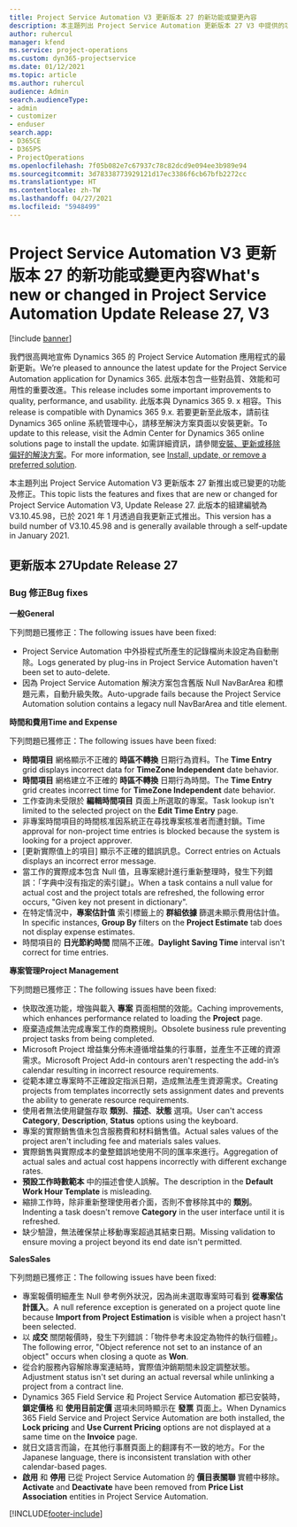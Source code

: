 ```yaml
---
title: Project Service Automation V3 更新版本 27 的新功能或變更內容
description: 本主題列出 Project Service Automation 更新版本 27 V3 中提供的功能和修正。
author: ruhercul
manager: kfend
ms.service: project-operations
ms.custom: dyn365-projectservice
ms.date: 01/12/2021
ms.topic: article
ms.author: ruhercul
audience: Admin
search.audienceType:
- admin
- customizer
- enduser
search.app:
- D365CE
- D365PS
- ProjectOperations
ms.openlocfilehash: 7f05b082e7c67937c78c82dcd9e094ee3b989e94
ms.sourcegitcommit: 3d78338773929121d17ec3386f6cb67bfb2272cc
ms.translationtype: HT
ms.contentlocale: zh-TW
ms.lasthandoff: 04/27/2021
ms.locfileid: "5948499"
---
```

# <a name="whats-new-or-changed-in-project-service-automation-update-release-27-v3"></a><span data-ttu-id="efdf7-103">Project Service Automation V3 更新版本 27 的新功能或變更內容</span><span class="sxs-lookup"><span data-stu-id="efdf7-103">What's new or changed in Project Service Automation Update Release 27, V3</span></span>

[!include [banner](../includes/psa-now-project-operations.md)]

<span data-ttu-id="efdf7-104">我們很高興地宣佈 Dynamics 365 的 Project Service Automation 應用程式的最新更新。</span><span class="sxs-lookup"><span data-stu-id="efdf7-104">We’re pleased to announce the latest update for the Project Service Automation application for Dynamics 365.</span></span> <span data-ttu-id="efdf7-105">此版本包含一些對品質、效能和可用性的重要改進。</span><span class="sxs-lookup"><span data-stu-id="efdf7-105">This release includes some important improvements to quality, performance, and usability.</span></span> <span data-ttu-id="efdf7-106">此版本與 Dynamics 365 9. x 相容。</span><span class="sxs-lookup"><span data-stu-id="efdf7-106">This release is compatible with Dynamics 365 9.x.</span></span> <span data-ttu-id="efdf7-107">若要更新至此版本，請前往 Dynamics 365 online 系統管理中心，請移至解決方案頁面以安裝更新。</span><span class="sxs-lookup"><span data-stu-id="efdf7-107">To update to this release, visit the Admin Center for Dynamics 365 online solutions page to install the update.</span></span> <span data-ttu-id="efdf7-108">如需詳細資訊，請參閱[安裝、更新或移除偏好的解決方案](/power-platform/admin/install-remove-preferred-solution)。</span><span class="sxs-lookup"><span data-stu-id="efdf7-108">For more information, see [Install, update, or remove a preferred solution](/power-platform/admin/install-remove-preferred-solution).</span></span>

<span data-ttu-id="efdf7-109">本主題列出 Project Service Automation V3 更新版本 27 新推出或已變更的功能及修正。</span><span class="sxs-lookup"><span data-stu-id="efdf7-109">This topic lists the features and fixes that are new or changed for Project Service Automation V3, Update Release 27.</span></span> <span data-ttu-id="efdf7-110">此版本的組建編號為 V3.10.45.98，已於 2021 年 1 月透過自我更新正式推出。</span><span class="sxs-lookup"><span data-stu-id="efdf7-110">This version has a build number of V3.10.45.98 and is generally available through a self-update in January 2021.</span></span>

## <a name="update-release-27"></a><span data-ttu-id="efdf7-111">更新版本 27</span><span class="sxs-lookup"><span data-stu-id="efdf7-111">Update Release 27</span></span>

### <a name="bug-fixes"></a><span data-ttu-id="efdf7-112">Bug 修正</span><span class="sxs-lookup"><span data-stu-id="efdf7-112">Bug fixes</span></span>

<span data-ttu-id="efdf7-113">**一般**</span><span class="sxs-lookup"><span data-stu-id="efdf7-113">**General**</span></span>

<span data-ttu-id="efdf7-114">下列問題已獲修正：</span><span class="sxs-lookup"><span data-stu-id="efdf7-114">The following issues have been fixed:</span></span>

- <span data-ttu-id="efdf7-115">Project Service Automation 中外掛程式所產生的記錄檔尚未設定為自動刪除。</span><span class="sxs-lookup"><span data-stu-id="efdf7-115">Logs generated by plug-ins in Project Service Automation haven't been set to auto-delete.</span></span>
- <span data-ttu-id="efdf7-116">因為 Project Service Automation 解決方案包含舊版 Null NavBarArea 和標題元素，自動升級失敗。</span><span class="sxs-lookup"><span data-stu-id="efdf7-116">Auto-upgrade fails because the Project Service Automation solution contains a legacy null NavBarArea and title element.</span></span>

<span data-ttu-id="efdf7-117">**時間和費用**</span><span class="sxs-lookup"><span data-stu-id="efdf7-117">**Time and Expense**</span></span>

<span data-ttu-id="efdf7-118">下列問題已獲修正：</span><span class="sxs-lookup"><span data-stu-id="efdf7-118">The following issues have been fixed:</span></span>

- <span data-ttu-id="efdf7-119">**時間項目** 網格顯示不正確的 **時區不轉換** 日期行為資料。</span><span class="sxs-lookup"><span data-stu-id="efdf7-119">The **Time Entry** grid displays incorrect data for **TimeZone Independent** date behavior.</span></span>
- <span data-ttu-id="efdf7-120">**時間項目** 網格建立不正確的 **時區不轉換** 日期行為時間。</span><span class="sxs-lookup"><span data-stu-id="efdf7-120">The **Time Entry** grid creates incorrect time for **TimeZone Independent** date behavior.</span></span>
- <span data-ttu-id="efdf7-121">工作查詢未受限於 **編輯時間項目** 頁面上所選取的專案。</span><span class="sxs-lookup"><span data-stu-id="efdf7-121">Task lookup isn't limited to the selected project on the **Edit Time Entry** page.</span></span>
- <span data-ttu-id="efdf7-122">非專案時間項目的時間核准因系統正在尋找專案核准者而遭封鎖。</span><span class="sxs-lookup"><span data-stu-id="efdf7-122">Time approval for non-project time entries is blocked because the system is looking for a project approver.</span></span>
- <span data-ttu-id="efdf7-123">[更新實際值上的項目] 顯示不正確的錯誤訊息。</span><span class="sxs-lookup"><span data-stu-id="efdf7-123">Correct entries on Actuals displays an incorrect error message.</span></span>
- <span data-ttu-id="efdf7-124">當工作的實際成本包含 Null 值，且專案總計進行重新整理時，發生下列錯誤：「字典中沒有指定的索引鍵」。</span><span class="sxs-lookup"><span data-stu-id="efdf7-124">When a task contains a null value for actual cost and the project totals are refreshed, the following error occurs, "Given key not present in dictionary".</span></span>
- <span data-ttu-id="efdf7-125">在特定情況中，**專案估計值** 索引標籤上的 **群組依據** 篩選未顯示費用估計值。</span><span class="sxs-lookup"><span data-stu-id="efdf7-125">In specific instances, **Group By** filters on the **Project Estimate** tab does not display expense estimates.</span></span>
- <span data-ttu-id="efdf7-126">時間項目的 **日光節約時間** 間隔不正確。</span><span class="sxs-lookup"><span data-stu-id="efdf7-126">**Daylight Saving Time** interval isn't correct for time entries.</span></span>

<span data-ttu-id="efdf7-127">**專案管理**</span><span class="sxs-lookup"><span data-stu-id="efdf7-127">**Project Management**</span></span>

<span data-ttu-id="efdf7-128">下列問題已獲修正：</span><span class="sxs-lookup"><span data-stu-id="efdf7-128">The following issues have been fixed:</span></span>

- <span data-ttu-id="efdf7-129">快取改進功能，增強與載入 **專案** 頁面相關的效能。</span><span class="sxs-lookup"><span data-stu-id="efdf7-129">Caching improvements, which enhances performance related to loading the **Project** page.</span></span>
- <span data-ttu-id="efdf7-130">廢棄造成無法完成專案工作的商務規則。</span><span class="sxs-lookup"><span data-stu-id="efdf7-130">Obsolete business rule preventing project tasks from being completed.</span></span>
- <span data-ttu-id="efdf7-131">Microsoft Project 增益集分佈未遵循增益集的行事曆，並產生不正確的資源需求。</span><span class="sxs-lookup"><span data-stu-id="efdf7-131">Microsoft Project Add-in contours aren't respecting the add-in’s calendar resulting in incorrect resource requirements.</span></span>
- <span data-ttu-id="efdf7-132">從範本建立專案時不正確設定指派日期，造成無法產生資源需求。</span><span class="sxs-lookup"><span data-stu-id="efdf7-132">Creating projects from templates incorrectly sets assignment dates and prevents the ability to generate resource requirements.</span></span>
- <span data-ttu-id="efdf7-133">使用者無法使用鍵盤存取 **類別**、**描述**、**狀態** 選項。</span><span class="sxs-lookup"><span data-stu-id="efdf7-133">User can't access **Category**, **Description**, **Status** options using the keyboard.</span></span>
- <span data-ttu-id="efdf7-134">專案的實際銷售值未包含服務費和材料銷售值。</span><span class="sxs-lookup"><span data-stu-id="efdf7-134">Actual sales values of the project aren't including fee and materials sales values.</span></span>
- <span data-ttu-id="efdf7-135">實際銷售與實際成本的彙整錯誤地使用不同的匯率來進行。</span><span class="sxs-lookup"><span data-stu-id="efdf7-135">Aggregation of actual sales and actual cost happens incorrectly with different exchange rates.</span></span>
- <span data-ttu-id="efdf7-136">**預設工作時數範本** 中的描述會使人誤解。</span><span class="sxs-lookup"><span data-stu-id="efdf7-136">The description in the **Default Work Hour Template** is misleading.</span></span>
- <span data-ttu-id="efdf7-137">縮排工作時，除非重新整理使用者介面，否則不會移除其中的 **類別**。</span><span class="sxs-lookup"><span data-stu-id="efdf7-137">Indenting a task doesn't remove **Category** in the user interface until it is refreshed.</span></span>
- <span data-ttu-id="efdf7-138">缺少驗證，無法確保禁止移動專案超過其結束日期。</span><span class="sxs-lookup"><span data-stu-id="efdf7-138">Missing validation to ensure moving a project beyond its end date isn't permitted.</span></span>

<span data-ttu-id="efdf7-139">**Sales**</span><span class="sxs-lookup"><span data-stu-id="efdf7-139">**Sales**</span></span>

<span data-ttu-id="efdf7-140">下列問題已獲修正：</span><span class="sxs-lookup"><span data-stu-id="efdf7-140">The following issues have been fixed:</span></span>

- <span data-ttu-id="efdf7-141">專案報價明細產生 Null 參考例外狀況，因為尚未選取專案時可看到 **從專案估計匯入**。</span><span class="sxs-lookup"><span data-stu-id="efdf7-141">A null reference exception is generated on a project quote line because **Import from Project Estimation** is visible when a project hasn't been selected.</span></span>
- <span data-ttu-id="efdf7-142">以 **成交** 關閉報價時，發生下列錯誤：「物件參考未設定為物件的執行個體」。</span><span class="sxs-lookup"><span data-stu-id="efdf7-142">The following error, "Object reference not set to an instance of an object" occurs when closing a quote as **Won**.</span></span>
- <span data-ttu-id="efdf7-143">從合約服務內容解除專案連結時，實際值沖銷期間未設定調整狀態。</span><span class="sxs-lookup"><span data-stu-id="efdf7-143">Adjustment status isn't set during an actual reversal while unlinking a project from a contract line.</span></span>
- <span data-ttu-id="efdf7-144">Dynamics 365 Field Service 和 Project Service Automation 都已安裝時，**鎖定價格** 和 **使用目前定價** 選項未同時顯示在 **發票** 頁面上。</span><span class="sxs-lookup"><span data-stu-id="efdf7-144">When Dynamics 365 Field Service and Project Service Automation are both installed, the **Lock pricing** and **Use Current Pricing** options are not displayed at a same time on the **Invoice** page.</span></span>
- <span data-ttu-id="efdf7-145">就日文語言而論，在其他行事曆頁面上的翻譯有不一致的地方。</span><span class="sxs-lookup"><span data-stu-id="efdf7-145">For the Japanese language, there is inconsistent translation with other calendar-based pages.</span></span>
- <span data-ttu-id="efdf7-146">**啟用** 和 **停用** 已從 Project Service Automation 的 **價目表關聯** 實體中移除。</span><span class="sxs-lookup"><span data-stu-id="efdf7-146">**Activate** and **Deactivate** have been removed from **Price List Association** entities in Project Service Automation.</span></span>


[!INCLUDE[footer-include](../includes/footer-banner.md)]